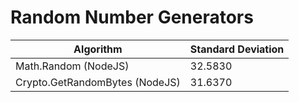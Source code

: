 Random Number Generators
================
| Algorithm                       | Standard Deviation |
| ------------------------------- | ------------------ |
| Math.Random (NodeJS)            | 32.5830            |
| Crypto.GetRandomBytes (NodeJS)  | 31.6370            |
